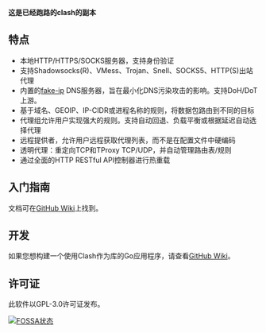 
**这是已经跑路的clash的副本**

## 特点

- 本地HTTP/HTTPS/SOCKS服务器，支持身份验证
- 支持Shadowsocks(R)、VMess、Trojan、Snell、SOCKS5、HTTP(S)出站代理
- 内置的[fake-ip](https://www.rfc-editor.org/rfc/rfc3089) DNS服务器，旨在最小化DNS污染攻击的影响。支持DoH/DoT上游。
- 基于域名、GEOIP、IP-CIDR或进程名称的规则，将数据包路由到不同的目标
- 代理组允许用户实现强大的规则。支持自动回退、负载平衡或根据延迟自动选择代理
- 远程提供者，允许用户远程获取代理列表，而不是在配置文件中硬编码
- 透明代理：重定向TCP和TProxy TCP/UDP，并自动管理路由表/规则
- 通过全面的HTTP RESTful API控制器进行热重载


## 入门指南
文档可在[GitHub Wiki](https://github.com/Dreamacro/clash/wiki)上找到。

## 开发
如果您想构建一个使用Clash作为库的Go应用程序，请查看[GitHub Wiki](https://github.com/Dreamacro/clash/wiki/Using-Clash-in-your-Golang-program)。

## 许可证
此软件以GPL-3.0许可证发布。

[![FOSSA状态](https://app.fossa.io/api/projects/git%2Bgithub.com%2FDreamacro%2Fclash.svg?type=large)](https://app.fossa.io/projects/git%2Bgithub.com%2FDreamacro%2Fclash?ref=badge_large)
